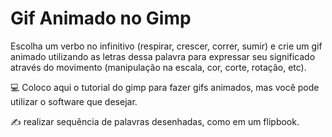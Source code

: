 # Gif Animado no Gimp

Escolha um verbo no infinitivo (respirar, crescer, correr, sumir) e crie um gif animado utilizando as letras dessa palavra para expressar seu significado através do movimento (manipulação na escala, cor, corte, rotação, etc).

💻 Coloco aqui o tutorial do gimp para fazer gifs animados, mas você pode utilizar o software que desejar.

✍ realizar sequência de palavras desenhadas, como em um flipbook.